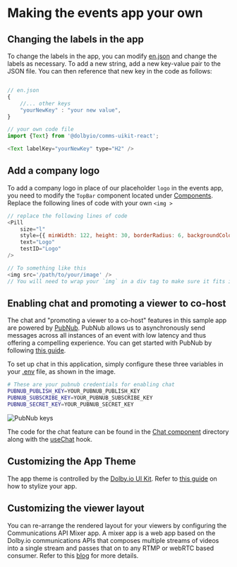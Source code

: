 # Making the events app your own

## Changing the labels in the app

To change the labels in the app, you can modify [en.json](events/src/translations/en.json) and change the labels as necessary.
To add a new string, add a new key-value pair to the JSON file. You can then reference that new key in the code as follows:

```javascript

// en.json
{
    //... other keys
    "yourNewKey" : "your new value",
}

// your own code file
import {Text} from '@dolbyio/comms-uikit-react';

<Text labelKey="yourNewKey" type="H2" />

```

## Add a company logo

To add a company logo in place of our placeholder `logo` in the events app, you need to modify the `TopBar` component located under [Components](src/components/TopBar/TopBar.tsx). Replace the following lines of code with your own `<img >`

```javascript
// replace the following lines of code
<Pill
    size="l"
    style={{ minWidth: 122, height: 30, borderRadius: 6, backgroundColor: getColor('grey.800') }}
    text="Logo"
    testID="Logo"
/>

// To something like this
<img src='/path/to/your/image' />
// You will need to wrap your `img` in a div tag to make sure it fits in fine and doesn't bloat the size of the TopBar.
```

## Enabling chat and promoting a viewer to co-host

The chat and "promoting a viewer to a co-host" features in this sample app are powered by [PubNub](https://www.pubnub.com). PubNub allows us to asynchronously send messages across all instances of an event with low latency and thus offering a compelling experience. You can get started with PubNub by following [this guide](https://www.pubnub.com/docs/general/basics/set-up-your-account).

To set up chat in this application, simply configure these three variables in your [.env](.env) file, as shown in the image.

```bash
# These are your pubnub credentials for enabling chat
PUBNUB_PUBLISH_KEY=YOUR_PUBNUB_PUBLISH_KEY
PUBNUB_SUBSCRIBE_KEY=YOUR_PUBNUB_SUBSCRIBE_KEY
PUBNUB_SECRET_KEY=YOUR_PUBNUB_SECRET_KEY
```

![PubNub keys](documentation/pubnub_keys.png)

The code for the chat feature can be found in the [Chat component](src/components/SideDrawer/ContentTypes/Chat/) directory along with the [useChat](src/hooks/useChat.ts) hook.

## Customizing the App Theme

The app theme is controlled by the [Dolby.io UI Kit](https://www.npmjs.com/package/@dolbyio/comms-uikit-react). Refer to [this guide](https://github.com/DolbyIO/comms-uikit-react/blob/main/documentation/providers/ThemeProvider.md) on how to stylize your app.

## Customizing the viewer layout

You can re-arrange the rendered layout for your viewers by configuring the Communications API Mixer app. A mixer app is a web app based on the Dolby.io communications APIs that composes multiple streams of videos into a single stream and passes that on to any RTMP or webRTC based consumer. Refer to this [blog](https://dolby.io/blog/creating-a-custom-mixer-layout-for-streaming-a-conference/) for more details.
